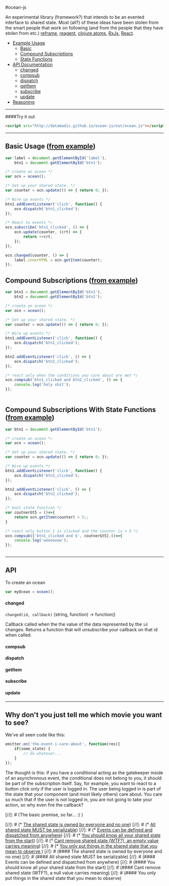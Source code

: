 #ocean-js

An experimental library (framework?) that intends to be an evented interface to shared state. Most (all?) of these ideas have been stolen from the smart people that work on following (and from the people that they have stolen from etc.) [reframe](https://github.com/Day8/re-frame), [reagent](https://github.com/reagent-project/reagent), [clojure atoms](http://clojure.org/atoms), [RxJs](https://github.com/Reactive-Extensions/RxJS), [React](https://github.com/facebook/react). 


* [Example Usage](#1) 
    * [Basic](#1)
    * [Compound Subscriptions](#2)
    * [State Functions](#3)
* [API Documentation](#5)
    * [changed](#6)
    * [compsub](#7)
    * [dispatch](#8)
    * [getItem](#9)
    * [subscribe](#10)
    * [update](#11)
* [Reasoning](#4)
    
---

####Try it out
````html
<script src="http://datamadic.github.io/ocean-js/out/ocean.js"></script>
````

---

## <a name="1"></a> Basic Usage ([from example](http://datamadic.github.io/ocean-js/examples/))
````js
var label = document.getElementById('label'),
    btn1 = document.getElementById('btn1');

/* create an ocean */
var ocn = ocean();

/* Set up your shared state. */
var counter = ocn.update(() => { return 0; });

/* Wire up events */
btn1.addEventListener('click', function() {
    ocn.dispatch('btn1_clicked');
});

/* React to events */
ocn.subscribe('btn1_clicked', () => {
    ocn.update(counter, (crt) => {
        return ++crt;
    });
});

ocn.changed(counter, () => {
    label.innerHTML = ocn.getItem(counter);
});

````

## <a name="2"></a> Compound Subscriptions ([from example](http://datamadic.github.io/ocean-js/examples/))
````js
var btn1 = document.getElementById('btn1'),
	btn2 = document.getElementById('btn2');

/* create an ocean */
var ocn = ocean();

/* Set up your shared state. */
var counter = ocn.update(() => { return 0; });

/* Wire up events */
btn1.addEventListener('click', function() {
    ocn.dispatch('btn1_clicked');
});

btn2.addEventListener('click', () => {
    ocn.dispatch('btn2_clicked');
});

/* react only when the conditions you care about are met */
ocn.compsub('btn1_clicked and btn2_clicked', () => {
    console.log('holy shit');
});
	
````

## <a name="3"></a> Compound Subscriptions With State Functions ([from example](http://datamadic.github.io/ocean-js/examples/))
````js
var btn1 = document.getElementById('btn1');

/* create an ocean */
var ocn = ocean();

/* Set up your shared state. */
var counter = ocn.update(() => { return 0; });

/* Wire up events */
btn1.addEventListener('click', function() {
    ocn.dispatch('btn1_clicked');
});

btn2.addEventListener('click', () => {
    ocn.dispatch('btn2_clicked');
});

/* bool state function */
var coutnerGt5 = ()=>{
    return ocn.getItem(counter) > 5;;
} 

/* react only button 1 is clicked and the counter is > 5 */
ocn.compsub(['btn1_clicked and $', coutnerGt5],()=>{
    console.log('woooooow');
});
	
````

---



## <a name="5"></a>API
To create an ocean

````js
var myOcean = ocean();
````

#### <a name="6"></a>changed
`changed(id, callback)` (string, function) -> function()

Callback called when the the value of the data represented by the `id` 
changes. Returns a function that will unsubscribe your callback on that id 
when called. 

#### <a name="7"></a>compsub
#### <a name="8"></a>dispatch
#### <a name="9"></a>getItem
#### <a name="10"></a>subscribe
#### <a name="11"></a>update


---

## <a name="4"></a>Why don't you just tell me which movie you want to see?

We've all seen code like this:
````js
emitter.on('the-event-i-care-about', function(res){
    if(some_state) {
        // do whatever... 
    }
});
````

The thought is this: if you have a conditional acting as the gatekeeper inside of an asynchronous event, the conditional does not belong to you, it should be part of the subscription itself. Say, for example, you want to react to a button click only if the user is logged in. The user being logged in is part of the state that your component (and most likely others) care about. You care so much that if the user is not logged in, you are not going to take your action, so why even fire the callback?





[//]: # (The basic premise, so far... :) )



[//]: # (* [The shared state is owned by everyone and no one](#1))
[//]: # (* [All shared state MUST be serializable](#2))
[//]: # (* [Events can be defined and dispatched from anywhere](#3))
[//]: # (* [You should know all your shared state from the start](#4))
[//]: # (* [Cant remove shared state (WTF?), an empty value carries meaning](#5))
[//]: # (* [You only put things in the shared state that you mean to observe ](#6))
[//]: # (#### <a name="1"></a> The shared state is owned by everyone and no one)
[//]: # (#### <a name="2"></a> All shared state MUST be serializable)
[//]: # (#### <a name="3"></a> Events can be defined and dispatched from anywhere)
[//]: # (#### <a name="4"></a> You should know all your shared state from the start)
[//]: # (#### <a name="5"></a> Cant remove shared state (WTF?), a null value carries meaning)
[//]: # (#### <a name="6"></a> You only put things in the shared state that you mean to observe)




    

